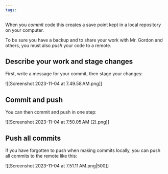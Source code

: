 ```yaml
---
tags:
---
```

When you *commit* code this creates a save point kept in a local repository on your computer.

To be sure you have a backup and to share your work with Mr. Gordon and others, you must also *push* your code to a remote.

## Describe your work and stage changes

First, write a message for your commit, then stage your changes:

![[Screenshot 2023-11-04 at 7.49.58 AM.png]]

## Commit and push

You can then commit and push in one step:

![[Screenshot 2023-11-04 at 7.50.05 AM (2).png]]

## Push all commits

If you have forgotten to push when making commits locally, you can push all commits to the remote like this:

![[Screenshot 2023-11-04 at 7.51.11 AM.png|500]]